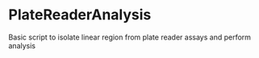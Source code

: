 # PlateReaderAnalysis
Basic script to isolate linear region from plate reader assays and perform analysis
